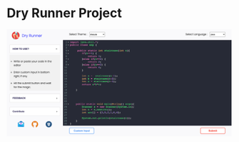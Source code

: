 # Dry Runner Project

![Dry runner Home page ](https://github.com/lovekesh9896/dry-runner/blob/main/assets/images/dry-runner-main-ss.png?raw=true)
